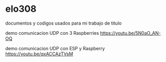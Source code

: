 # elo308
documentos y codigos usados para mi trabajo de titulo

demo comunicacion UDP con 3 Raspberries
https://youtu.be/5N0aO_AN-OQ

demo comunicacion UDP con ESP y Raspberry
https://youtu.be/qxACCAzTVsM